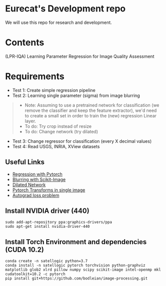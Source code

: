 # Eurecat's Development repo

We will use this repo for research and development.

# Contents

(LPR-IQA) Learning Parameter Regression for Image Quality Assessment

# Requirements

*  Test 1: Create simple regression pipeline
*  Test 2: Learning single parameter (sigma) from image blurring
> *  Note: Assuming to use a pretrained network for classification (we remove the classifier and keep the feature extractor), we'd need to create a small set in order to train the (new) regression Linear layer.
> *  To do: Try crop instead of resize
> *  To do: Change network (try dilated)
*  Test 3: Change regressor for classification (every X decimal values)
* Test 4: Read USGS, INRIA, XView datasets

## Useful Links

* [Regression with Pytorch](https://medium.com/@benjamin.phillips22/simple-regression-with-neural-networks-in-pytorch-313f06910379)
* [Blurring with Scikit-Image](https://datacarpentry.org/image-processing/06-blurring/)
* [Dilated Network](https://medium.com/@vaibhaw.vipul/building-a-dilated-convnet-in-pytorch-f7c1496d9bf5)
* [Pytorch Transforms in single image](https://discuss.pytorch.org/t/applying-transforms-to-a-single-image/56254)
* [Autograd loss problem](https://stackoverflow.com/questions/64513183/pytorch-not-updating-weights-when-using-autograd-in-loss-function)

## Install NVIDIA driver (440)
```
sudo add-apt-repository ppa:graphics-drivers/ppa
sudo apt-get install nvidia-driver-440
```

## Install Torch Environment and dependencies (CUDA 10.2)
```
conda create -n satellogic python=3.7 
conda install -n satellogic pytorch torchvision python-graphviz matplotlib glob2 xlrd pillow numpy scipy scikit-image intel-openmp mkl cudatoolkit=10.2 -c pytorch
pip install git+https://github.com/bodleian/image-processing.git
```